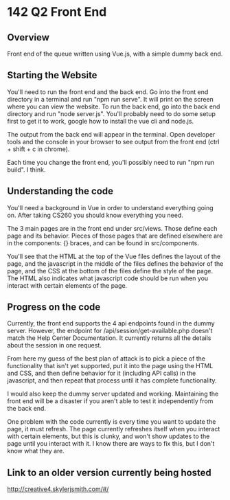 # 142 Q2 Front End

## Overview
Front end of the queue written using Vue.js, with a simple dummy back end.

## Starting the Website
You'll need to run the front end and the back end. Go into the front end directory in a terminal and run "npm run serve". It will print on the screen where you can view the website. To run the back end, go into the back end directory and run "node server.js". You'll probably need to do some setup first to get it to work, google how to install the vue cli and node.js.

The output from the back end will appear in the terminal. Open developer tools and the console in your browser to see output from the front end (ctrl + shift + c in chrome).

Each time you change the front end, you'll possibly need to run "npm run build". I think.

## Understanding the code
You'll need a background in Vue in order to understand everything going on. After taking CS260 you should know everything you need.

The 3 main pages are in the front end under src/views. Those define each page and its behavior. Pieces of those pages that are defined elsewhere are in the components: {} braces, and can be found in src/components.

You'll see that the HTML at the top of the Vue files defines the layout of the page, and the javascript in the middle of the files defines the behavior of the page, and the CSS at the bottom of the files define the style of the page. The HTML also indicates what javascript code should be run when you interact with certain elements of the page.

## Progress on the code
Currently, the front end supports the 4 api endpoints found in the dummy server. However, the endpoint for /api/session/get-available.php doesn't match the Help Center Documentation. It currently returns all the details about the session in one request.

From here my guess of the best plan of attack is to pick a piece of the functionality that isn't yet supported, put it into the page using the HTML and CSS, and then define behavior for it (including API calls) in the javascript, and then repeat that process until it has complete functionality.

I would also keep the dummy server updated and working. Maintaining the front end will be a disaster if you aren't able to test it independently from the back end.

One problem with the code currently is every time you want to update the page, it must refresh. The page currently refreshes itself when you interact with certain elements, but this is clunky, and won't show updates to the page until you interact with it. I know there are ways to fix this, but I don't know what they are.

## Link to an older version currently being hosted
http://creative4.skylerjsmith.com/#/
